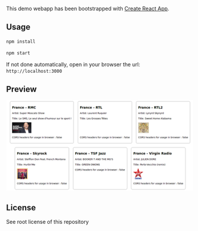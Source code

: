 This demo webapp has been bootstrapped with [Create React App](https://github.com/facebookincubator/create-react-app).

## Usage

```sh
npm install
```

```sh
npm start
```

If not done automatically, open in your browser the url:
`http://localhost:3000`

## Preview

![Snapshot](web-interface.png)

## License

See root license of this repository
